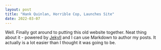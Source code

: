 ```yaml
---
layout: post
title: "Hank Quinlan, Horrible Cop, Launches Site"
date: 2022-03-07
---
```


Well. Finally got around to putting this old website together. Neat thing about it - powered by [Jekyll](http://jekyllrb.com) and I can use Markdown to author my posts. It actually is a lot easier than I thought it was going to be.